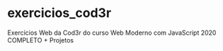 # exercicios_cod3r
Exercícios Web da Cod3r
do curso Web Moderno com JavaScript 2020 COMPLETO + Projetos
